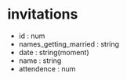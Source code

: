 # invitations
* id : num
* names_getting_married : string
* date : string(moment)
* name : string
* attendence : num
